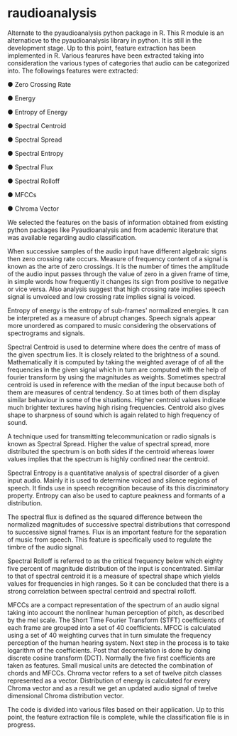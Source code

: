 # raudioanalysis
Alternate to the pyaudioanalysis python package in R.
This R module is an alternaticve to the pyaudioanalysis library in python. It is still in the development stage. Up to this point, feature extraction has been implemented in R. Various fearures have been extracted taking into consideration the various types of categories that audio can be categorized into. 
The followings features were extracted:

● Zero Crossing Rate

● Energy

● Entropy of Energy

● Spectral Centroid

● Spectral Spread

● Spectral Entropy

● Spectral Flux

● Spectral Rolloff

● MFCCs

● Chroma Vector


We selected the features on the basis of information obtained from existing python packages like Pyaudioanalysis
and from academic literature that was available regarding audio classification.

When successive samples of the audio input have different algebraic signs then zero crossing rate occurs. Measure
of frequency content of a signal is known as the arte of zero crossings. It is the number of times the amplitude of the
audio input passes through the value of zero in a given frame of time, in simple words how frequently it changes its
sign from positive to negative or vice versa. Also analysis suggest that high crossing rate implies speech signal is
unvoiced and low crossing rate implies signal is voiced.

Entropy of energy is the entropy of sub-frames&#39; normalized energies. It can be interpreted as a measure of abrupt
changes. Speech signals appear more unordered as compared to music considering the observations of spectrograms
and signals.

Spectral Centroid is used to determine where does the centre of mass of the given spectrum lies. It is closely
related to the brightness of a sound. Mathematically it is computed by taking the weighted average of of all the
frequencies in the given signal which in turn are computed with the help of fourier transform by using the
magnitudes as weights. Sometimes spectral centroid is used in reference with the median of the input because both
of them are measures of central tendency. So at times both of them display similar behaviour in some of the
situations. Higher centroid values indicate much brighter textures having high rising frequencies. Centroid also gives
shape to sharpness of sound which is again related to high frequency of sound.

A technique used for transmitting telecommunication or radio signals is known as Spectral Spread. Higher the
value of spectral spread, more distributed the spectrum is on both sides if the centroid whereas lower values implies
that the spectrum is highly confined near the centroid.

Spectral Entropy is a quantitative analysis of spectral disorder of a given input audio. Mainly it is used to
determine voiced and silence regions of speech. It finds use in speech recognition because of its this discriminatory
property. Entropy can also be used to capture peakness and formants of a distribution.

The spectral flux is defined as the squared difference between the normalized magnitudes of successive spectral
distributions that correspond to successive signal frames. Flux is an important feature for the separation of music
from speech. This feature is specifically used to regulate the timbre of the audio signal.

Spectral Rolloff is referred to as the critical frequency below which eighty five percent of magnitude distribution of
the input is concentrated. Similar to that of spectral centroid it is a measure of spectral shape which yields values for
frequencies in high ranges. So it can be concluded that there is a strong correlation between spectral centroid and
spectral rolloff.

MFCCs are a compact representation of the spectrum of an audio signal taking into account the nonlinear human
perception of pitch, as described by the mel scale. The Short Time Fourier Transform (STFT) coefficients of each
frame are grouped into a set of 40 coefficients. MFCC is calculated using a set of 40 weighting curves that in turn
simulate the frequency perception of the human hearing system. Next step in the process is to take logarithm of the
coefficients. Post that decorrelation is done by doing discrete cosine transform (DCT). Normally the five first
coefficients are taken as features. Small musical units are detected the combination of chords and MFCCs.
Chroma vector refers to a set of twelve pitch classes represented as a vector. Distribution of energy is calculated for
every Chroma vector and as a result we get an updated audio signal of twelve dimensional Chroma distribution
vector.

The code is divided into various files based on their application. Up to this point, the feature extraction file is complete, while the classification file is in progress.

